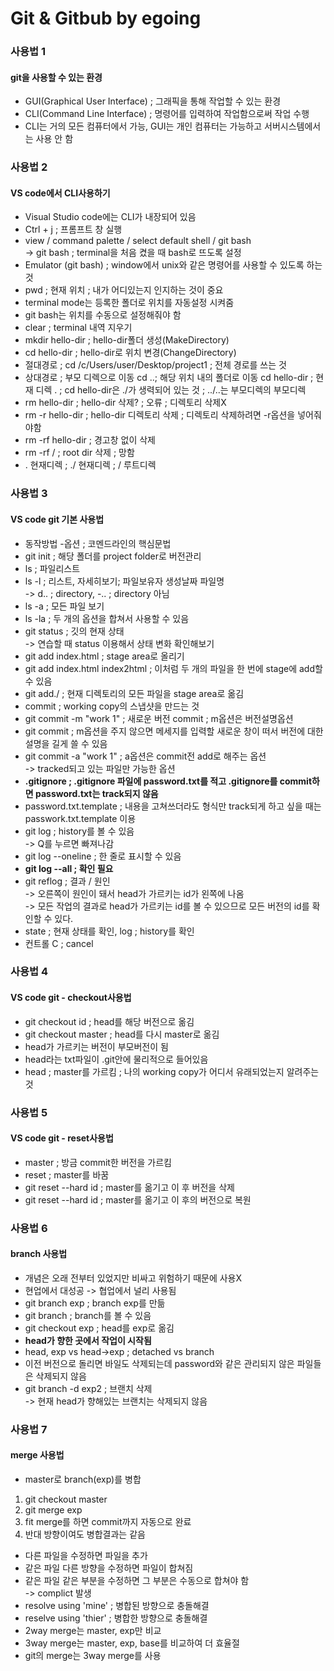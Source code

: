 # Git & Gitbub by egoing

### 사용법 1
#### git을 사용할 수 있는 환경
* GUI(Graphical User Interface) ; 그래픽을 통해 작업할 수 있는 환경
* CLI(Command Line Interface) ; 명령어를 입력하여 작업함으로써 작업 수행
* CLI는 거의 모든 컴퓨터에서 가능, GUI는 개인 컴퓨터는 가능하고 서버시스템에서는 사용 안 함

### 사용법 2
#### VS code에서 CLI사용하기 
* Visual Studio code에는 CLI가 내장되어 있음
* Ctrl + j ; 프롬프트 창 실행
* view / command palette / select default shell / git bash<br> -> git bash ; terminal을 처음 켰을 때 bash로 뜨도록 설정
* Emulator (git bash) ; window에서 unix와 같은 명령어를 사용할 수 있도록 하는 것
* pwd ; 현재 위치 ; 내가 어디있는지 인지하는 것이 중요
* terminal mode는 등록한 폴더로 위치를 자동설정 시켜줌
* git bash는 위치를 수동으로 설정해줘야 함
* clear ; terminal 내역 지우기
* mkdir hello-dir ; hello-dir폴더 생성(MakeDirectory)
* cd hello-dir ; hello-dir로 위치 변경(ChangeDirectory)
* 절대경로 ; cd /c/Users/user/Desktop/project1 ; 전체 경로를 쓰는 것
* 상대경로 ; 부모 디렉으로 이동 cd ..; 해당 위치 내의 폴더로 이동 cd hello-dir ; 현재 디렉 . ; cd hello-dir은 ./가 생력되어 있는 것 ; ../..는 부모디렉의 부모디렉
* rm hello-dir ; hello-dir 삭제? ; 오류 ; 디렉토리 삭제X
* rm -r hello-dir ; hello-dir 디렉토리 삭제 ; 디렉토리 삭제하려면 -r옵션을 넣어줘야함
* rm -rf hello-dir ; 경고창 없이 삭제
* rm -rf / ; root dir 삭제 ; 망함
* . 현재디렉 ; ./ 현재디렉 ; / 루트디렉

### 사용법 3
#### VS code git 기본 사용법
* 동작방법 -옵션 ; 코멘드라인의 핵심문법
* git init ; 해당 폴더를 project folder로 버전관리
* ls ; 파일리스트
* ls -l ; 리스트, 자세히보기; 파일보유자 생성날짜 파일명<br> -> d.. ; directory, -.. ; directory 아님
* ls -a ; 모든 파일 보기
* ls -la ; 두 개의 옵션을 합쳐서 사용할 수 있음
* git status ; 깃의 현재 상태<br> -> 연습할 때 status 이용해서 상태 변화 확인해보기
* git add index.html ; stage area로 올리기
* git add index.html index2html ; 이처럼 두 개의 파일을 한 번에 stage에 add할 수 있음
* git add./ ; 현재 디렉토리의 모든 파일을 stage area로 옮김
* commit ; working copy의 스냅샷을 만드는 것
* git commit -m "work 1" ; 새로운 버전 commit ; m옵션은 버전설명옵션
* git commit ; m옵션을 주지 않으면 메세지를 입력할 새로운 창이 떠서 버전에 대한 설명을 길게 쓸 수 있음
* git commit -a "work 1" ;  a옵션은 commit전 add로 해주는 옵션 <br> -> tracked되고 있는 파일만 가능한 옵션
* <b>.gitignore ; .gitignore 파일에 password.txt를 적고 .gitignore를 commit하면 password.txt는 track되지 않음</b>
* password.txt.template ; 내용을 고쳐쓰더라도 형식만 track되게 하고 싶을 때는 passwork.txt.template 이용
* git log ; history를 볼 수 있음 <br> -> Q를 누르면 빠져나감
* git log --oneline ; 한 줄로 표시할 수 있음
* <b>git log --all ; 확인 필요</b>
* git reflog ; 결과 / 원인<br> -> 오른쪽이 원인이 돼서 head가 가르키는 id가 왼쪽에 나옴 <br> -> 모든 작업의 결과로 head가 가르키는 id를 볼 수 있으므로 모든 버전의 id를 확인할 수 있다. 
* state ; 현재 상태를 확인, log ; history를 확인
* 컨트롤 C ; cancel

### 사용법 4
#### VS code git - checkout사용법
* git checkout id ; head를 해당 버전으로 옮김
* git checkout master ; head를 다시 master로 옮김
* head가 가르키는 버전이 부모버전이 됨
* head라는 txt파일이 .git안에 물리적으로 들어있음
* head ; master를 가르킴 ; 나의 working copy가 어디서 유래되었는지 알려주는 것

### 사용법 5
#### VS code git - reset사용법
* master ; 방금 commit한 버전을 가르킴
* reset ; master를 바꿈
* git reset --hard id ; master를 옮기고 이 후 버전을 삭제
* git reset --hard id ; master를 옮기고 이 후의 버전으로 복원

### 사용법 6
#### branch 사용법
* 개념은 오래 전부터 있었지만 비싸고 위험하기 때문에 사용X
* 현업에서 대성공 -> 협업에서 널리 사용됨
* git branch exp ; branch exp를 만듦
* git branch ; branch를 볼 수 있음
* git checkout exp ; head를 exp로 옮김
* <b>head가 향한 곳에서 작업이 시작됨</b>
* head, exp vs head->exp ; detached vs branch
* 이전 버전으로 돌리면 바일도 삭제되는데 password와 같은 관리되지 않은 파일들은 삭제되지 않음
* git branch -d exp2 ; 브랜치 삭제<br> -> 현재 head가 향해있는 브랜치는 삭제되지 않음

### 사용법 7
#### merge 사용법
* master로 branch(exp)를 병합
1. git checkout master
2. git merge exp
3. fit merge를 하면 commit까지 자동으로 완료
4. 반대 방향이여도 병합결과는 같음
* 다른 파일을 수정하면 파일을 추가 
* 같은 파일 다른 방향을 수정하면 파일이 합쳐짐
* 같은 파일 같은 부분을 수정하면 그 부분은 수동으로 합쳐야 함 <br> -> complict 발생
* resolve using 'mine' ; 병합된 방향으로 충돌해결
* reselve using 'thier' ; 병합한 방향으로 충돌해결
* 2way merge는 master, exp만 비교
* 3way merge는 master, exp, base를 비교하여 더 효율절
* git의 merge는 3way merge를 사용
